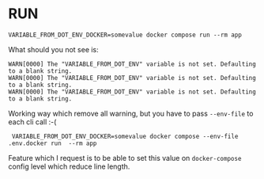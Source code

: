 # RUN
```
VARIABLE_FROM_DOT_ENV_DOCKER=somevalue docker compose run --rm app
```

What should you not see is:
```
WARN[0000] The "VARIABLE_FROM_DOT_ENV" variable is not set. Defaulting to a blank string. 
WARN[0000] The "VARIABLE_FROM_DOT_ENV" variable is not set. Defaulting to a blank string. 
WARN[0000] The "VARIABLE_FROM_DOT_ENV" variable is not set. Defaulting to a blank string. 
```

Working way which remove all warning, but you have to pass `--env-file` to each cli call :-(
```
 VARIABLE_FROM_DOT_ENV_DOCKER=somevalue docker compose --env-file .env.docker run  --rm app
```

Feature which I request is to be able to set this value on `docker-compose` config level which reduce line length.